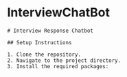 # InterviewChatBot

    # Interview Response Chatbot

    ## Setup Instructions

    1. Clone the repository.
    2. Navigate to the project directory.
    3. Install the required packages:
       
